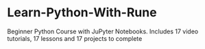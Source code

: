 # Learn-Python-With-Rune
Beginner Python Course with JuPyter Notebooks. Includes 17 video tutorials, 17 lessons and 17 projects to complete 
